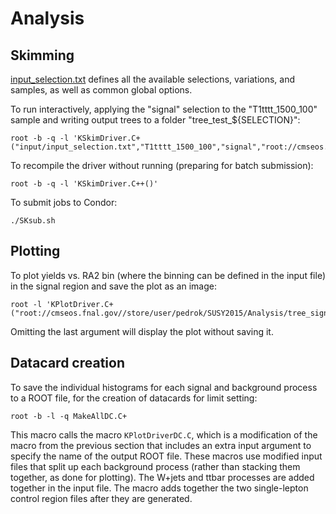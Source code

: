 # Analysis

## Skimming

[input\_selection.txt](input/input\_selection.txt) defines all the available selections, variations, and samples, as well as common global options.

To run interactively, applying the "signal" selection to the "T1tttt\_1500\_100" sample and writing output trees to a folder "tree\_test\_${SELECTION}":
```
root -b -q -l 'KSkimDriver.C+("input/input_selection.txt","T1tttt_1500_100","signal","root://cmseos.fnal.gov//store/user/awhitbe1/PHYS14productionV12","tree_test")'
```

To recompile the driver without running (preparing for batch submission):
```
root -b -q -l 'KSkimDriver.C++()'
```

To submit jobs to Condor:
```
./SKsub.sh
```

## Plotting

To plot yields vs. RA2 bin (where the binning can be defined in the input file) in the signal region and save the plot as an image:
```
root -l 'KPlotDriver.C+("root://cmseos.fnal.gov//store/user/pedrok/SUSY2015/Analysis/tree_signal","input/input_RA2bin.txt",1)'
```
Omitting the last argument will display the plot without saving it.

## Datacard creation

To save the individual histograms for each signal and background process to a ROOT file, for the creation of datacards for limit setting:
```
root -b -l -q MakeAllDC.C+
```
This macro calls the macro `KPlotDriverDC.C`, which is a modification of the macro from the previous section
that includes an extra input argument to specify the name of the output ROOT file.
These macros use modified input files that split up each background process (rather than stacking them together, as done for plotting).
The W+jets and ttbar processes are added together in the input file. The macro adds together the two single-lepton control region files
after they are generated.
